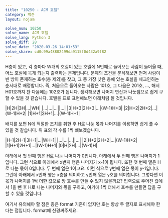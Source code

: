 ```yaml
---
title: "10250 - ACM 호텔"
category: 백준
layout: nojam

solve_num: 10250
solve_name: ACM 호텔
solve_lang: Python 3
solve_diff: 28
solve_date: "2020-03-26 14:01:53"
solve_share: cd0c99a48802499da9115f0d432a9f82
---
```


H층이 있고, 각 층마다 W개의 호실이 있는 호텔에 N번째로 들어오는 사람이 들어올 때, 어느 호실에 묵게 되는지 출력하는 문제입니다. 문제의 조건을 분석해보면 먼저 사람이 빈 방이 존재하는 호수(층 제외)를 찾고, 그 중 가장 낮은 층에 있는 호실을 체크인하는 순서대로 배정합니다. 즉, 처음으로 들어오는 사람은 101호, 그 다음은 201호, ..., 해서 H01호까지 찬 다음에는 102호가 됩니다. 생각해보면 나머지 연산과 나눗셈으로 쉽게 구할 수 있을 것 같습니다. 호텔을 표로 표현해보면 아래처럼 될 것입니다.

|H|2H|3H|...|WH|
|...|...|...||...|
|3|H+3|2H+3|...|(W-1)H+3|
|2|H+2|2H+2|...|(W-1)H+2|
|1|H+1|2H+1|...|(W-1)H+1|

배치를 보면 N에 적절한 조치를 취한 후 H로 나눈 몫과 나머지를 이용하면 쉽게 풀 수 있을 것 같습니다. 위 표의 각 수를 1씩 뺴보겠습니다.

|H-1|2H-1|3H-1|...|WH-1|
|...|...|...||...|
|2|H+2|2H+2|...|(W-1)H+2|
|1|H+1|2H+1|...|(W-1)H+1|
|0|H|2H|...|(W-1)H|

아래에서 첫 번째 행은 H로 나눈 나머지가 0입니다. 아래에서 두 번째 행은 나머지가 1입니다. 그런 식으로 아래에서 x번째 행은 나머지가 x-1이 됩니다. 또한 첫 번째 열은 H로 나눈 몫이 0입니다. 두 번째 열은 1이고요. 이런 식으로 y번째 열은 몫이 y-1입니다. 그런데 아래에서 x번째 행은 x층을 의미하고 y번째 열은 y호를 의미합니다. 그렇다면 이 몫과 나머지를 1씩 더한 값으로 방 호수를 만들 수 있지 않을까요? 입력으로 주어진 값에서 1을 뺀 후 H로 나눈 나머지와 몫을 구하고, 여기에 1씩 더해서 호수를 만들면 답을 구할 수 있을 것입니다.

여기서 유의해야 할 점은 층은 format 기준이 없지만 호는 항상 두 글자로 표시해야 한다는 점입니다. format에 신경써주세요.

